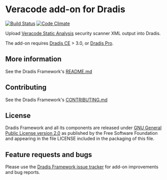 # Veracode add-on for Dradis

[![Build Status](https://secure.travis-ci.org/dradis/dradis-veracode.png?branch=master)](http://travis-ci.org/dradis/dradis-veracode) [![Code Climate](https://codeclimate.com/github/dradis/dradis-veracode.png)](https://codeclimate.com/github/dradis/dradis-veracode.png)

Upload [Veracode Static Analysis](https://www.veracode.com/products/binary-static-analysis-sast) security scanner XML output into Dradis.

The add-on requires [Dradis CE](https://dradisframework.com/ce/) > 3.0, or [Dradis Pro](https://dradisframework.com/pro/).


## More information

See the Dradis Framework's [README.md](https://github.com/dradis/dradisframework/blob/master/README.md)


## Contributing

See the Dradis Framework's [CONTRIBUTING.md](https://github.com/dradis/dradisframework/blob/master/CONTRIBUTING.md)


## License

Dradis Framework and all its components are released under [GNU General Public License version 2.0](http://www.gnu.org/licenses/old-licenses/gpl-2.0.html) as published by the Free Software Foundation and appearing in the file LICENSE included in the packaging of this file.


## Feature requests and bugs

Please use the [Dradis Framework issue tracker](https://github.com/dradis/dradis-ce/issues) for add-on improvements and bug reports.
